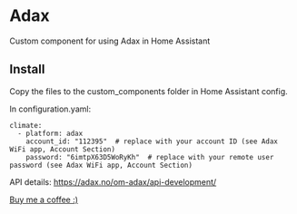 # Adax


Custom component for using Adax in Home Assistant

## Install
Copy the files to the custom_components folder in Home Assistant config.

In configuration.yaml:

```
climate:
  - platform: adax
    account_id: "112395"  # replace with your account ID (see Adax WiFi app, Account Section)
    password: "6imtpX63D5WoRyKh"  # replace with your remote user password (see Adax WiFi app, Account Section)
```

API details: https://adax.no/om-adax/api-development/

[Buy me a coffee :)](http://paypal.me/dahoiv)
